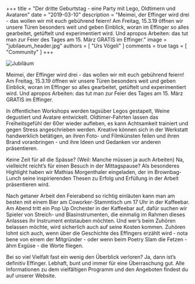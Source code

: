 +++
title = "Der dritte Geburtstag - eine Party mit Lego, Oldtimern und Avataren"
date = "2019-03-10"
description = "Meimei, der Effinger wird drei - das wollen wir mit euch gebührend feiern! Am Freitag, 15.3.19 öffnen wir unsere Türen besonders weit und geben Einblick, woran im Effinger so alles gearbeitet, getüftelt und experimentiert wird. Und apropos Arbeiten: das tut man zur Feier des Tages am 15. März GRATIS im Effinger."
image = "jubilaeum_header.jpg"
authors = [ "Urs Vögeli" ]
comments = true
tags = [ "Community" ]
+++

![Jubiläum](jubilaeum_header.jpg)

<div class="lead">
  Meimei, der Effinger wird drei - das wollen wir mit euch gebührend feiern! Am Freitag, 15.3.19 öffnen wir unsere Türen besonders weit und geben Einblick, woran im Effinger so alles gearbeitet, getüftelt und experimentiert wird. Und apropos Arbeiten: das tut man zur Feier des Tages am 15. März GRATIS im Effinger.
</div>

In öffentlichen Workshops werden tagsüber Legos gestapelt, Weine degustiert und Avatare entwickelt. Oldtimer-Fahrten lassen das Freiheitsgefühl der 60er wieder aufleben, es kann Achtsamkeit trainiert und gegen Stress angeschrieben werden. Kreative können sich in der Werkstatt handwerklich betätigen, an ihren Foto- und Filmkünsten feilen und ihren Brand voranbringen - und ihre Ideen und Gedanken vor anderen präsentieren.

Keine Zeit für all die Spässe? (Weil: Manche müssen ja auch Arbeiten) Na, vielleicht reicht’s für einen Besuch in der Mittagspause? Als besonderes Highlight haben wir Mathias Morgenthaler eingeladen, der im Brownbag-Lunch seine inspirierenden Thesen zu Erfolg und Erfüllung in der Arbeit präsentieren wird.

Nach getaner Arbeit den Feierabend so richtig einläuten kann man am besten mit einem Bier am Coworker-Stammtisch um 17 Uhr in der Kaffeebar. Am Abend tritt ein Pop Up Orchester in der Kaffeebar auf, dafür suchen wir Spieler von Streich- und Blasinstrumenten, die einmalig im Rahmen dieses Anlasses ihr Instrument entstauben möchten. Und wer’s beim Zuhören belassen möchte, wird sicherlich auch auf seine Kosten kommen. Zuhören lohnt sich auch, wenn über die Geschichte des Effingers erzählt wird - nota bene von einem der Mitgründer - oder wenn beim Poetry Slam die Fetzen - ähm Exgüse - die Worte fliegen.

Bei so viel Vielfalt fast ein wenig den Überblick verloren? Ja, dann ist’s definitiv Effinger. Lebhaft, bunt und immer für eine Überraschung gut. Alle Informationen zu dem vielfältigen Programm und den Angeboten findest du auf unserer Website.